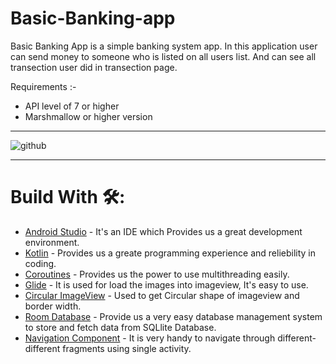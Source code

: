 # Basic-Banking-app

Basic Banking App is a simple banking system app. In this application user can send money to someone who is listed on all users list. And can see all transection user did in transection page.

Requirements :- 
- API level of 7 or higher
- Marshmallow or higher version

-------------------------------------------------------------
![github](https://user-images.githubusercontent.com/69110669/124883670-32f49680-dfef-11eb-81a4-30c3f4bc3915.gif)

-------------------------------------------------------------
# Build With 🛠️:
- [Android Studio](https://developer.android.com/studio?gclsrc=aw.ds&gclid=Cj0KCQjwxJqHBhC4ARIsAChq4aty_c3aaE5DqSAMd1xWkE__UoA0lVnEzshFm3p5CsCsKijaJUayKPoaAnXxEALw_wcB#downloads) - It's an IDE which Provides us a great development environment.
- [Kotlin](https://kotlinlang.org/) - Provides us a greate programming experience and reliebility in coding.
- [Coroutines](https://github.com/Kotlin/kotlinx.coroutines) - Provides us the power to use multithreading easily.
- [Glide](https://github.com/bumptech/glide) - It is used for load the images into imageview, It's easy to use.
- [Circular ImageView](https://github.com/lopspower/CircularImageView) - Used to get Circular shape of imageview and border width.
- [Room Database](https://developer.android.com/codelabs/android-room-with-a-view-kotlin#15) - Provide us a very easy database management system to store and fetch data from SQLlite Database.
- [Navigation Component](https://developer.android.com/guide/navigation/navigation-getting-started) - It is very handy to navigate through different-different fragments using single activity.

